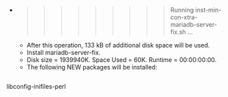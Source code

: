 * >>>>>>>>> Running inst-min-con-xtra-mariadb-server-fix.sh ...
  * After this operation, 133 kB of additional disk space will be used.
  * Install mariadb-server-fix.
  * Disk size = 1939940K. Space Used = 60K. Runtime = 00:00:00:00.
  * The following NEW packages will be installed:
  ```bash
libconfig-inifiles-perl
  ```
